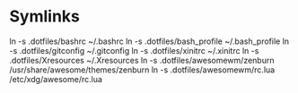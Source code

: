 # Symlinks

ln -s .dotfiles/bashrc ~/.bashrc
ln -s .dotfiles/bash_profile ~/.bash_profile
ln -s .dotfiles/gitconfig ~/.gitconfig
ln -s .dotfiles/xinitrc ~/.xinitrc
ln -s .dotfiles/Xresources ~/.Xresources
ln -s .dotfiles/awesomewm/zenburn /usr/share/awesome/themes/zenburn
ln -s .dotfiles/awesomewm/rc.lua /etc/xdg/awesome/rc.lua
